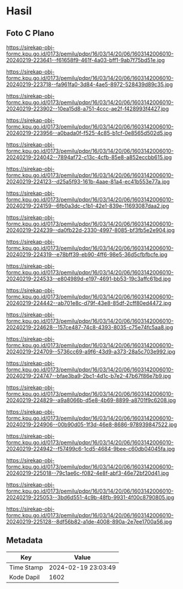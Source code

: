 # Hasil

## Foto C Plano

https://sirekap-obj-formc.kpu.go.id/0173/pemilu/pdpr/16/03/14/20/06/1603142006010-20240219-223641--f61658f9-461f-4a03-bff1-9ab7f75bd51e.jpg

https://sirekap-obj-formc.kpu.go.id/0173/pemilu/pdpr/16/03/14/20/06/1603142006010-20240219-223718--fa961fa0-3d84-4ae5-8972-528439d89c35.jpg

https://sirekap-obj-formc.kpu.go.id/0173/pemilu/pdpr/16/03/14/20/06/1603142006010-20240219-223902--10ea15d8-a751-4ccc-ae2f-f428993f4427.jpg

https://sirekap-obj-formc.kpu.go.id/0173/pemilu/pdpr/16/03/14/20/06/1603142006010-20240219-223956--a0bada0f-f525-4c85-b1cf-0e8565d502d5.jpg

https://sirekap-obj-formc.kpu.go.id/0173/pemilu/pdpr/16/03/14/20/06/1603142006010-20240219-224042--7894af72-c13c-4cfb-85e8-a852eccbb615.jpg

https://sirekap-obj-formc.kpu.go.id/0173/pemilu/pdpr/16/03/14/20/06/1603142006010-20240219-224123--d25a5f93-161b-4aae-81a4-ec41b553e77a.jpg

https://sirekap-obj-formc.kpu.go.id/0173/pemilu/pdpr/16/03/14/20/06/1603142006010-20240219-224159--6fb0a3dc-c1b1-42e1-839e-11693087daa2.jpg

https://sirekap-obj-formc.kpu.go.id/0173/pemilu/pdpr/16/03/14/20/06/1603142006010-20240219-224239--da0fb22d-2330-4997-8085-bf3fb5e2e904.jpg

https://sirekap-obj-formc.kpu.go.id/0173/pemilu/pdpr/16/03/14/20/06/1603142006010-20240219-224319--e78bff39-eb90-4ff6-98e5-36d5cfbfbcfe.jpg

https://sirekap-obj-formc.kpu.go.id/0173/pemilu/pdpr/16/03/14/20/06/1603142006010-20240219-224533--e804989d-e197-4691-bb53-19c3affc61bd.jpg

https://sirekap-obj-formc.kpu.go.id/0173/pemilu/pdpr/16/03/14/20/06/1603142006010-20240219-224442--ab701e8c-d79f-43e8-85df-2cff80ed4472.jpg

https://sirekap-obj-formc.kpu.go.id/0173/pemilu/pdpr/16/03/14/20/06/1603142006010-20240219-224628--157ce487-74c8-4393-8035-c75e74fc5aa8.jpg

https://sirekap-obj-formc.kpu.go.id/0173/pemilu/pdpr/16/03/14/20/06/1603142006010-20240219-224709--5736cc69-a9f6-43d9-a373-28a5c703e992.jpg

https://sirekap-obj-formc.kpu.go.id/0173/pemilu/pdpr/16/03/14/20/06/1603142006010-20240219-224747--bfae3ba9-2bc1-4d1c-b7e2-47b67f86e7b9.jpg

https://sirekap-obj-formc.kpu.go.id/0173/pemilu/pdpr/16/03/14/20/06/1603142006010-20240219-224829--a9a8066b-d5e8-4b69-8899-a8701f9c6208.jpg

https://sirekap-obj-formc.kpu.go.id/0173/pemilu/pdpr/16/03/14/20/06/1603142006010-20240219-224906--00b90d05-1f3d-46e8-8686-978939847522.jpg

https://sirekap-obj-formc.kpu.go.id/0173/pemilu/pdpr/16/03/14/20/06/1603142006010-20240219-224942--f57499c6-1cd5-4684-9bee-c60db04045fa.jpg

https://sirekap-obj-formc.kpu.go.id/0173/pemilu/pdpr/16/03/14/20/06/1603142006010-20240219-225018--79c1ae6c-f082-4e8f-abf3-46e72bf20d41.jpg

https://sirekap-obj-formc.kpu.go.id/0173/pemilu/pdpr/16/03/14/20/06/1603142006010-20240219-225053--3bd6d551-4c9b-48fb-9931-4f00c8790805.jpg

https://sirekap-obj-formc.kpu.go.id/0173/pemilu/pdpr/16/03/14/20/06/1603142006010-20240219-225128--8df56b82-a1de-4008-890a-2e7ee1700a56.jpg


## Metadata

| Key        | Value               |
| ---------- | ------------------- |
| Time Stamp | 2024-02-19 23:03:49 |
| Kode Dapil | 1602                |



